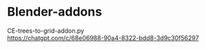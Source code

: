 # Blender-addons

CE-trees-to-grid-addon.py<br>
https://chatgpt.com/c/68e06988-90a4-8322-bdd8-3d9c30f56297<br>
